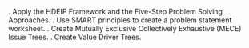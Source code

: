 . Apply the HDEIP Framework and the Five-Step Problem Solving Approaches.
. Use SMART principles to create a problem statement worksheet.
. Create Mutually Exclusive Collectively Exhaustive (MECE) Issue Trees.
. Create Value Driver Trees.
